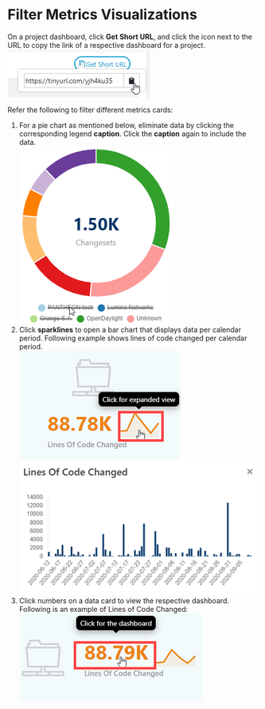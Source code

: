 # Filter Metrics Visualizations

On a project dashboard, click **Get Short URL**, and click the icon next to the URL to copy the link of a respective dashboard for a project.\
![](<../../.gitbook/assets/get short url (1).png>)

Refer the following to filter different metrics cards:

1. For a pie chart as mentioned below, eliminate data by clicking the corresponding legend **caption**. Click the **caption** again to include the data.\
   &#x20;![](<../../.gitbook/assets/exclude data.png>)
2. Click **sparklines** to open a bar chart that displays data per calendar period. Following example shows lines of code changed per calendar period.\
   &#x20; ![](<../../.gitbook/assets/sparkly line.png>) ![](<../../.gitbook/assets/sparkly line expanded.png>)&#x20;
3. Click numbers on a data card to view the respective dashboard. Following is an example of Lines of Code Changed:\
   &#x20;![](<../../.gitbook/assets/click-for-dashboard (1) (1) (1) (1).png>) &#x20;
